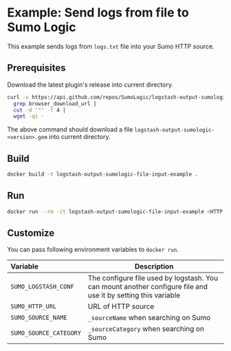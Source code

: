 # Example: Send logs from file to Sumo Logic

This example sends logs from `logs.txt` file into your Sumo HTTP source.

## Prerequisites

Download the latest plugin's release into current directory.

```bash
curl -s https://api.github.com/repos/SumoLogic/logstash-output-sumologic/releases/latest |
  grep browser_download_url |
  cut -d '"' -f 4 |
  wget -qi -
```

The above command should download a file `logstash-output-sumologic-<version>.gem` into current directory.

## Build

```bash
docker build -t logstash-output-sumologic-file-input-example .
```

## Run

```bash
docker run --rm -it logstash-output-sumologic-file-input-example <HTTP Source URL> [Source Name] [Source Category]
```

## Customize

You can pass following environment variables to `docker run`.

| Variable               | Description
| :--------------------- | ------------ |
|`SUMO_LOGSTASH_CONF`    | The configure file used by logstash. You can mount another configure file and use it by setting this variable
|`SUMO_HTTP_URL`         | URL of HTTP source
|`SUMO_SOURCE_NAME`      | `_sourceName` when searching on Sumo
|`SUMO_SOURCE_CATEGORY`  | `_sourceCategory` when searching on Sumo

